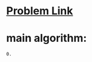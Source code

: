 # <a href='https://www.hackerrank.com/contests/projecteuler/challenges/euler019/problem'> Problem Link </a>
# main algorithm: 
    0. 